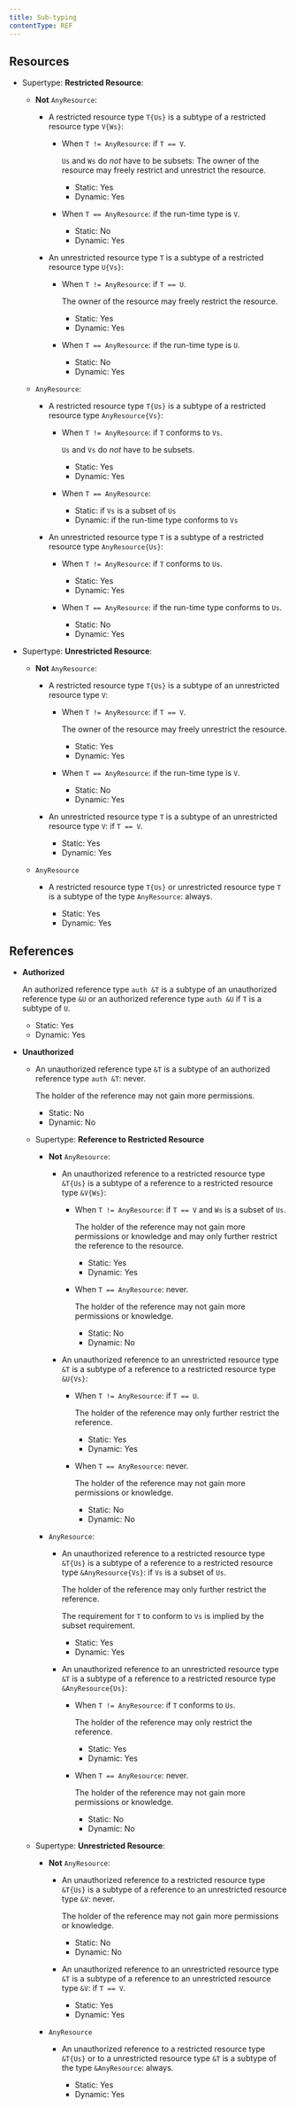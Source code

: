 ```yaml
---
title: Sub-typing
contentType: REF
---
```

## Resources

- Supertype: **Restricted Resource**:

  - **Not** `AnyResource`:

    - A restricted resource type `T{Us}`
      is a subtype of a restricted resource type `V{Ws}`:

      - When `T != AnyResource`: if `T == V`.

        `Us` and `Ws` do *not* have to be subsets:
        The owner of the resource may freely restrict and unrestrict the resource.

        - Static: Yes
        - Dynamic: Yes

      - When `T == AnyResource`: if the run-time type is `V`.

        - Static: No
        - Dynamic: Yes

    - An unrestricted resource type `T`
      is a subtype of a restricted resource type `U{Vs}`:

      - When `T != AnyResource`: if `T == U`.

        The owner of the resource may freely restrict the resource.

        - Static: Yes
        - Dynamic: Yes

      - When `T == AnyResource`: if the run-time type is `U`.

        - Static: No
        - Dynamic: Yes

  - `AnyResource`:

    - A restricted resource type `T{Us}`
      is a subtype of a restricted resource type `AnyResource{Vs}`:

      - When `T != AnyResource`: if `T` conforms to `Vs`.

        `Us` and `Vs` do *not* have to be subsets.

        - Static: Yes
        - Dynamic: Yes

      - When `T == AnyResource`:

        - Static: if `Vs` is a subset of `Us`
        - Dynamic: if the run-time type conforms to `Vs`

    - An unrestricted resource type `T`
      is a subtype of a restricted resource type `AnyResource{Us}`:

      - When `T != AnyResource`: if `T` conforms to `Us`.

        - Static: Yes
        - Dynamic: Yes

      - When `T == AnyResource`: if the run-time type conforms to `Us`.

        - Static: No
        - Dynamic: Yes

- Supertype: **Unrestricted Resource**:

  - **Not** `AnyResource`:

    - A restricted resource type `T{Us}`
      is a subtype of an unrestricted resource type `V`:

      - When `T != AnyResource`: if `T == V`.

        The owner of the resource may freely unrestrict the resource.

        - Static: Yes
        - Dynamic: Yes

      - When `T == AnyResource`: if the run-time type is `V`.

        - Static: No
        - Dynamic: Yes

    - An unrestricted resource type `T`
      is a subtype of an unrestricted resource type `V`: if `T == V`.

      - Static: Yes
      - Dynamic: Yes

  - `AnyResource`

    - A restricted resource type `T{Us}` or unrestricted resource type `T`
      is a subtype of the type `AnyResource`: always.

      - Static: Yes
      - Dynamic: Yes

## References

- **Authorized**

  An authorized reference type `auth &T` is a subtype of an unauthorized reference type `&U`
  or an authorized reference type `auth &U` if `T` is a subtype of `U`.

  - Static: Yes
  - Dynamic: Yes

- **Unauthorized**

  - An unauthorized reference type `&T` is a subtype of an authorized reference type `auth &T`: never.

    The holder of the reference may not gain more permissions.

    - Static: No
    - Dynamic: No

  - Supertype: **Reference to Restricted Resource**

    - **Not** `AnyResource`:

      - An unauthorized reference to a restricted resource type `&T{Us}`
        is a subtype of a reference to a restricted resource type `&V{Ws}`:

        - When `T != AnyResource`: if `T == V` and `Ws` is a subset of `Us`.

          The holder of the reference may not gain more permissions or knowledge
          and may only further restrict the reference to the resource.

          - Static: Yes
          - Dynamic: Yes

        - When `T == AnyResource`: never.

          The holder of the reference may not gain more permissions or knowledge.

          - Static: No
          - Dynamic: No

      - An unauthorized reference to an unrestricted resource type `&T`
        is a subtype of a reference to a restricted resource type `&U{Vs}`:

        - When `T != AnyResource`: if `T == U`.

          The holder of the reference may only further restrict the reference.

          - Static: Yes
          - Dynamic: Yes

        - When `T == AnyResource`: never.

          The holder of the reference may not gain more permissions or knowledge.

          - Static: No
          - Dynamic: No

    - `AnyResource`:

      - An unauthorized reference to a restricted resource type `&T{Us}`
        is a subtype of a reference to a restricted resource type `&AnyResource{Vs}`: if `Vs` is a subset of `Us`.

        The holder of the reference may only further restrict the reference.

        The requirement for `T` to conform to `Vs` is implied by the subset requirement.

        - Static: Yes
        - Dynamic: Yes

      - An unauthorized reference to an unrestricted resource type `&T`
        is a subtype of a reference to a restricted resource type `&AnyResource{Us}`:

        - When `T != AnyResource`: if `T` conforms to `Us`.

          The holder of the reference may only restrict the reference.

          - Static: Yes
          - Dynamic: Yes

        - When `T == AnyResource`: never.

          The holder of the reference may not gain more permissions or knowledge.

          - Static: No
          - Dynamic: No

  - Supertype: **Unrestricted Resource**:

    - **Not** `AnyResource`:

      - An unauthorized reference to a restricted resource type `&T{Us}`
        is a subtype of a reference to an unrestricted resource type `&V`: never.

        The holder of the reference may not gain more permissions or knowledge.

        - Static: No
        - Dynamic: No

      - An unauthorized reference to an unrestricted resource type `&T`
        is a subtype of a reference to an unrestricted resource type `&V`: if `T == V`.

        - Static: Yes
        - Dynamic: Yes

    - `AnyResource`

      - An unauthorized reference to a restricted resource type `&T{Us}` or
        to a unrestricted resource type `&T`
        is a subtype of the type `&AnyResource`: always.

        - Static: Yes
        - Dynamic: Yes

